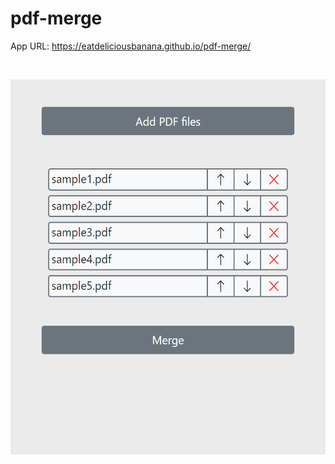 # pdf-merge
App URL: https://eatdeliciousbanana.github.io/pdf-merge/  

<br>

<p align="center">
  <img src="screenshots/screenshot.png" height="600">
</p>
